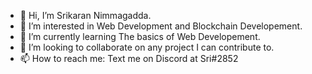 - 👋 Hi, I’m Srikaran Nimmagadda.
- 👀 I’m interested in Web Development and Blockchain Developement.
- 🌱 I’m currently learning The basics of Web Developement.
- 💞️ I’m looking to collaborate on any project I can contribute to.
- 📫 How to reach me: Text me on Discord at Sri#2852

<!---
srikarannimmagadda9/srikarannimmagadda9 is a ✨ special ✨ repository because its `README.md` (this file) appears on your GitHub profile.
You can click the Preview link to take a look at your changes.
--->

